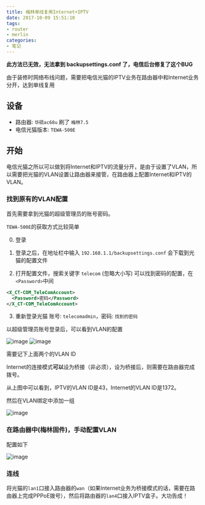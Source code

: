 ```yaml
---
title: 梅林单线复用Internet+IPTV
date: 2017-10-09 15:51:10
tags:
- router
- merlin
categories:
- 笔记
---
```


**此方法已无效，无法拿到 backupsettings.conf 了，电信后台修复了这个BUG**

由于装修时网络布线问题，需要把电信光猫的IPTV业务在路由器中和Internet业务分开，达到单线复用

## 设备

- 路由器: `华硕ac68u` 刷了 `梅林7.5`
- 电信光猫版本: `TEWA-500E`

<!-- more -->

## 开始

电信光猫之所以可以做到将Internet和IPTV的流量分开，是由于设置了VLAN，所以需要把光猫的VLAN设置让路由器来接管，在路由器上配置Internet和IPTV的VLAN。

### 找到原有的VLAN配置

首先需要拿到光猫的超级管理员的账号密码。

`TEWA-500E`的获取方式比较简单

0. 登录

1. 登录之后，在地址栏中输入 `192.168.1.1/backupsettings.conf` 会下载到光猫的配置文件

2. 打开配置文件，搜索关键字 `telecom` (忽略大小写) 可以找到密码的配置，在`<Password>`中间

  ```xml
  <X_CT-COM_TeleComAccount>
    <Password>密码</Password>
  </X_CT-COM_TeleComAccount>
  ```

3. 重新登录光猫 账号: `telecomadmin`，密码: `找到的密码`

以超级管理员账号登录后，可以看到VLAN的配置

![image](https://qiniu.wrzsj.top/blog/asset/img/gBwg5J)
![image](https://qiniu.wrzsj.top/blog/asset/img/gBwkS0)

需要记下上面两个的VLAN ID

Internet的连接模式**可以**设为桥接（非必须），设为桥接后，则需要在路由器完成拨号。

从上图中可以看到，IPTV的VLAN ID是43，Internet的VLAN ID是1372。

然后在VLAN绑定中添加一组

![image](https://qiniu.wrzsj.top/blog/asset/img/gBwZy1)

### 在路由器中(梅林固件)，手动配置VLAN

配置如下

![image](https://qiniu.wrzsj.top/blog/asset/img/gBwwcd)

### 连线

将光猫的`lan1`口接入路由器的`wan`（如果Internet业务为桥接模式的话，需要在路由器上完成PPPoE拨号），然后将路由器的`lan4`口接入IPTV盒子。大功告成！
